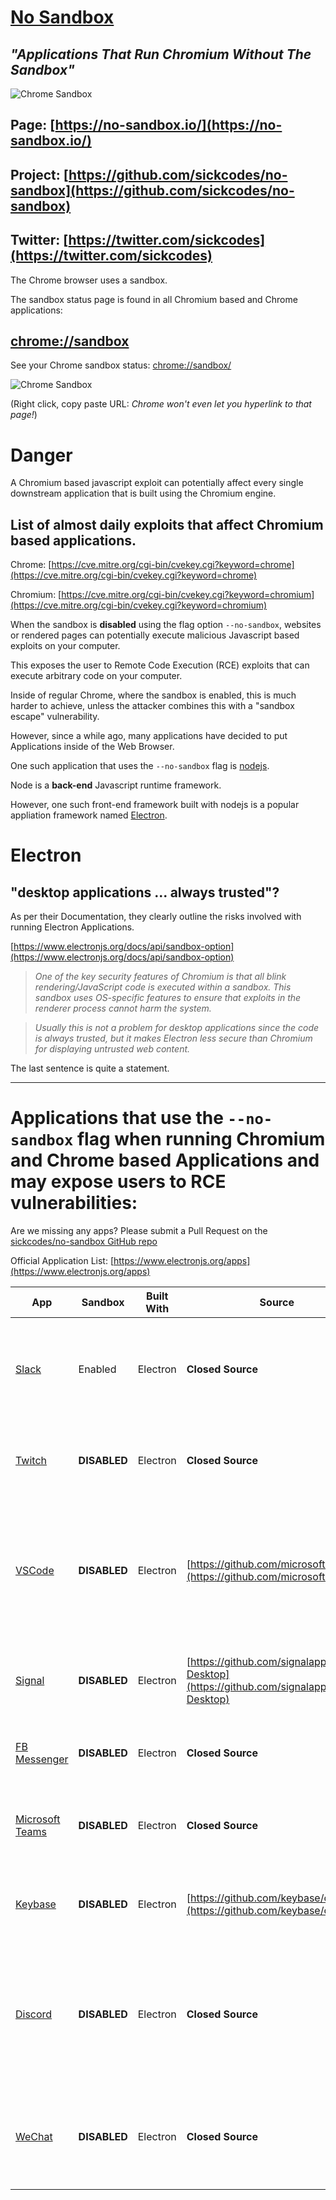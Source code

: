 # [No Sandbox](https://github.com/sickcodes/no-sandbox)
## *"Applications That Run Chromium Without The Sandbox"*

![Chrome Sandbox](/nosandbox.png?raw=true "Chrome Sandbox Page")

## Page: [https://no-sandbox.io/](https://no-sandbox.io/)

## Project: [https://github.com/sickcodes/no-sandbox](https://github.com/sickcodes/no-sandbox)

## Twitter: [https://twitter.com/sickcodes](https://twitter.com/sickcodes)

The Chrome browser uses a sandbox.

The sandbox status page is found in all Chromium based and Chrome applications:

## [chrome://sandbox](chrome://sandbox)

See your Chrome sandbox status: [chrome://sandbox/](chrome://sandbox/)

![Chrome Sandbox](/Chrome-Sandbox.png?raw=true "Chrome Sandbox Page")

(Right click, copy paste URL: *Chrome won't even let you hyperlink to that page!*)

# Danger

A Chromium based javascript exploit can potentially affect every single downstream application that is built using the Chromium engine.

## List of almost daily exploits that affect Chromium based applications.

Chrome: [https://cve.mitre.org/cgi-bin/cvekey.cgi?keyword=chrome](https://cve.mitre.org/cgi-bin/cvekey.cgi?keyword=chrome)

Chromium: [https://cve.mitre.org/cgi-bin/cvekey.cgi?keyword=chromium](https://cve.mitre.org/cgi-bin/cvekey.cgi?keyword=chromium)

When the sandbox is **disabled** using the flag option `--no-sandbox`, websites or rendered pages can potentially execute malicious Javascript based exploits on your computer.

This exposes the user to Remote Code Execution (RCE) exploits that can execute arbitrary code on your computer.

Inside of regular Chrome, where the sandbox is enabled, this is much harder to achieve, unless the attacker combines this with a "sandbox escape" vulnerability.

However, since a while ago, many applications have decided to put Applications inside of the Web Browser.

One such application that uses the `--no-sandbox` flag is [nodejs](https://nodejs.org/).

Node is a **back-end** Javascript runtime framework.

However, one such front-end framework built with nodejs is a popular appliation framework named [Electron](https://www.electronjs.org).

# Electron

## "desktop applications ... always trusted"?

As per their Documentation, they clearly outline the risks involved with running Electron Applications.

[https://www.electronjs.org/docs/api/sandbox-option](https://www.electronjs.org/docs/api/sandbox-option)

> *One of the key security features of Chromium is that all blink rendering/JavaScript code is executed within a sandbox. This sandbox uses OS-specific features to ensure that exploits in the renderer process cannot harm the system.*

> *Usually this is not a problem for desktop applications since the code is always trusted, but it makes Electron less secure than Chromium for displaying untrusted web content.*

The last sentence is quite a statement.

---------

# Applications that use the `--no-sandbox` flag when running Chromium and Chrome based Applications and may expose users to RCE vulnerabilities:

Are we missing any apps? Please submit a Pull Request on the [sickcodes/no-sandbox GitHub repo](https://github.com/sickcodes/no-sandbox)

Official Application List: [https://www.electronjs.org/apps](https://www.electronjs.org/apps)

| **App** | **Sandbox** | **Built With** | **Source** | **Desktop Platforms** | **Risks** | **Other Examples** | 
|---|---|---|---|---|---|---|
| [Slack](https://slack.com/) | Enabled | Electron |**Closed Source** | Windows, macOS, Linux | Untrusted desktop application without source code, but sandbox enabled. | [2020-09-28 XSS to HTML injection RCE](https://hackerone.com/reports/783877) |
| [Twitch](https://twitch.com/) | **DISABLED** | Electron | **Closed Source** | Windows, macOS | Untrusted desktop application without source code |
| [VSCode](https://code.visualstudio.com/) | **DISABLED** | Electron | [https://github.com/microsoft/vscode](https://github.com/microsoft/vscode) | Windows, macOS, Linux | Untrusted VSCode extensions can execute malicious code on your computer. | [ZDNet: Malicious extensions](https://www.zdnet.com/article/microsoft-releases-emergency-security-updates-for-windows-and-visual-studio/), [CVE-2020-17023 package.json RCE](https://msrc.microsoft.com/update-guide/en-us/vulnerability/CVE-2020-17023), [CVE-2020-17022 Image based RCE](https://msrc.microsoft.com/update-guide/en-us/vulnerability/CVE-2020-17022) |
| [Signal](https://https://signal.org/) | **DISABLED** | Electron | [https://github.com/signalapp/Signal-Desktop](https://github.com/signalapp/Signal-Desktop) | Windows, macOS, Linux | A JavaScript based exploit would lead to RCE |
| [FB Messenger](https://www.messenger.com/desktop) | **DISABLED** | Electron | **Closed Source** | Windows | Any JS based exploit would lead to RCE. |
| [Microsoft Teams](https://code.visualstudio.com/) | **DISABLED** | Electron | **Closed Source** | Windows, macOS | Untrusted desktop application without source code. |
| [Keybase](https://keybase.io/) | **DISABLED** | Electron | [https://github.com/keybase/client](https://github.com/keybase/client) | Windows, macOS, Linux | A JavaScript based exploit would lead to RCE |
| [Discord](https://discord.com/) | **DISABLED** | Electron | **Closed Source** | Windows, macOS, Linux | Untrusted desktop application without source code. A JavaScript based exploit would lead to RCE |
| [WeChat](https://pc.weixin.qq.com/) | **DISABLED** | Electron | **Closed Source** | [Windows](https://pc.weixin.qq.com/) | Untrusted desktop application without source code. | [2021-04-20 Recent Chromium bug used to attack Chinese WeChat users](https://therecord.media/recent-chromium-bug-used-to-attack-chinese-wechat-users/) |


